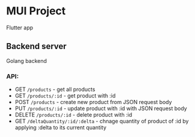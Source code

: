 # MUI Project
Flutter app
## Backend server
Golang backend

### API:

- GET `/products` - get all products
- GET `/products/:id` - get product with :id
- POST `/products` - create new product from JSON request body
- PUT `/products/:id` - update product with :id with JSON request body
- DELETE `/products/:id` - delete product with :id
- GET `/deltaQuantity/:id/:delta` - chnage quantity of product of :id by applying :delta to its current quantity
